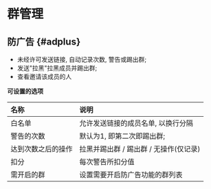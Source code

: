 # 群管理

## 防广告 {#adplus}

* 未经许可发送链接, 自动记录次数, 警告或踢出群;
* 发送"拉黑"拉黑成员并踢出群;
* 查看邀请该成员的人

**可设置的选项**

| 名称 | 说明 |
| :--- | :--- |
| 白名单 | 允许发送链接的成员名单, 以换行分隔 |
| 警告的次数 | 默认为1, 即第二次即踢出群; |
| 达到次数之后的操作 | 拉黑并踢出群 / 踢出群 / 无操作\(仅记录\)  |
| 扣分 | 每次警告所扣分值 |
| 需开启的群 | 设置需要开启防广告功能的群列表 |




